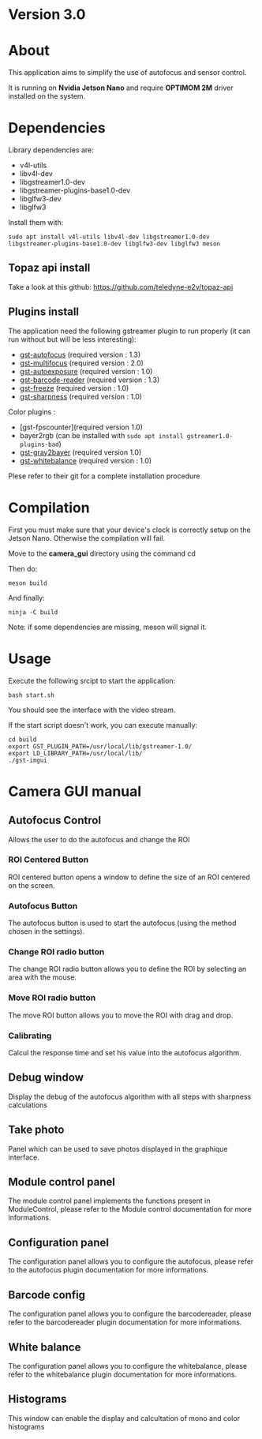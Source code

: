 # Version 3.0

# About

This application aims to simplify the use of autofocus and sensor control.

It is running on **Nvidia Jetson Nano** and require **OPTIMOM 2M** driver installed on the system.

# Dependencies
Library dependencies are:
- v4l-utils
- libv4l-dev
- libgstreamer1.0-dev
- libgstreamer-plugins-base1.0-dev
- libglfw3-dev
- libglfw3



Install them with: 

	sudo apt install v4l-utils libv4l-dev libgstreamer1.0-dev libgstreamer-plugins-base1.0-dev libglfw3-dev libglfw3 meson
	
	
## Topaz api install
Take a look at this github: 
https://github.com/teledyne-e2v/topaz-api

## Plugins install

The application need the following gstreamer plugin to run properly (it can run without but will be less interesting):
- [gst-autofocus](https://github.com/teledyne-e2v/gst-autofocus) (required version : 1.3)
- [gst-multifocus](https://github.com/teledyne-e2v/gst-multifocus) (required version : 2.0)
- [gst-autoexposure](https://github.com/teledyne-e2v/gst-autoexposure) (required version : 1.0)
- [gst-barcode-reader](https://github.com/teledyne-e2v/gst-barcode-reader) (required version : 1.3)
- [gst-freeze](https://github.com/teledyne-e2v/gst-freeze) (required version : 1.0)
- [gst-sharpness](https://github.com/teledyne-e2v/gst-sharpness) (required version : 1.0)

Color plugins :
- [gst-fpscounter](required version 1.0)
- bayer2rgb (can be installed with ```sudo apt install gstreamer1.0-plugins-bad```)
- [gst-gray2bayer](https://github.com/teledyne-e2v/gst-gray2bayer) (required version 1.0)
- [gst-whitebalance](https://github.com/teledyne-e2v/gst-whitebalance) (required version : 1.0)

Plese refer to their git for a complete installation procedure

# Compilation
First you must make sure that your device's clock is correctly setup on the Jetson Nano.
Otherwise the compilation will fail.

Move to the **camera_gui** directory using the command cd

Then do:

    meson build

And finally:

    ninja -C build

Note: if some dependencies are missing, meson will signal it.

# Usage

Execute the following srcipt to start the application:

	bash start.sh

You should see the interface with the video stream.

If the start script doesn't work, you can execute manually:

	cd build
	export GST_PLUGIN_PATH=/usr/local/lib/gstreamer-1.0/
	export LD_LIBRARY_PATH=/usr/local/lib/
	./gst-imgui

# Camera GUI manual

## Autofocus Control

Allows the user to do the autofocus and change the ROI

### ROI Centered Button

ROI centered button opens a window to define the size of an ROI centered on the screen.

### Autofocus Button

The autofocus button is used to start the autofocus (using the method chosen in the settings).

### Change ROI radio button

The change ROI radio button allows you to define the ROI by selecting an area with the mouse.

### Move ROI radio button 

The move ROI button allows you to move the ROI with drag and drop.

### Calibrating

Calcul the response time and set his value into the autofocus algorithm.

## Debug window 

Display the debug of the autofocus algorithm with all steps with sharpness calculations

## Take photo

Panel which can be used to save photos displayed in the graphique interface.

## Module control panel

The module control panel implements the functions present in ModuleControl, please refer to the Module control documentation for more informations.

## Configuration panel

The configuration panel allows you to configure the autofocus, please refer to the autofocus plugin documentation for more informations.

## Barcode config

The configuration panel allows you to configure the barcodereader, please refer to the barcodereader plugin documentation for more informations.

## White balance 

The configuration panel allows you to configure the whitebalance, please refer to the whitebalance plugin documentation for more informations.

## Histograms 

This window can enable the display and calcultation of mono and color histograms 
